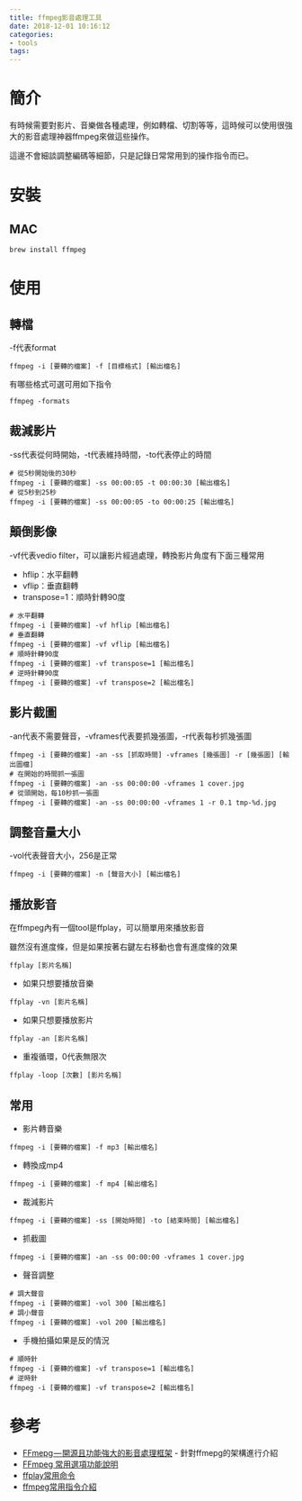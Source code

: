 ```yaml
---
title: ffmpeg影音處理工具
date: 2018-12-01 10:16:12
categories:
- tools
tags:
---
```

# 簡介
有時候需要對影片、音樂做各種處理，例如轉檔、切割等等，這時候可以使用很強大的影音處理神器ffmpeg來做這些操作。

這邊不會細談調整編碼等細節，只是記錄日常常用到的操作指令而已。

# 安裝
## MAC
```
brew install ffmpeg
```

# 使用
## 轉檔
-f代表format
```
ffmpeg -i [要轉的檔案] -f [目標格式] [輸出檔名]
```
有哪些格式可選可用如下指令
```
ffmpeg -formats
```
## 裁減影片
-ss代表從何時開始，-t代表維持時間，-to代表停止的時間
```
# 從5秒開始後的30秒
ffmpeg -i [要轉的檔案] -ss 00:00:05 -t 00:00:30 [輸出檔名]
# 從5秒到25秒
ffmpeg -i [要轉的檔案] -ss 00:00:05 -to 00:00:25 [輸出檔名]
```
## 顛倒影像
-vf代表vedio filter，可以讓影片經過處理，轉換影片角度有下面三種常用

* hflip：水平翻轉
* vflip：垂直翻轉
* transpose=1：順時針轉90度
```
# 水平翻轉
ffmpeg -i [要轉的檔案] -vf hflip [輸出檔名]
# 垂直翻轉
ffmpeg -i [要轉的檔案] -vf vflip [輸出檔名]
# 順時針轉90度
ffmpeg -i [要轉的檔案] -vf transpose=1 [輸出檔名]
# 逆時針轉90度
ffmpeg -i [要轉的檔案] -vf transpose=2 [輸出檔名]
```

## 影片截圖
-an代表不需要聲音，-vframes代表要抓幾張圖，-r代表每秒抓幾張圖
```
ffmpeg -i [要轉的檔案] -an -ss [抓取時間] -vframes [幾張圖] -r [幾張圖] [輸出圖檔]
# 在開始的時間抓一張圖
ffmpeg -i [要轉的檔案] -an -ss 00:00:00 -vframes 1 cover.jpg
# 從頭開始，每10秒抓一張圖
ffmpeg -i [要轉的檔案] -an -ss 00:00:00 -vframes 1 -r 0.1 tmp-%d.jpg
```

## 調整音量大小
-vol代表聲音大小，256是正常
```
ffmpeg -i [要轉的檔案] -n [聲音大小] [輸出檔名]
```

## 播放影音
在ffmpeg內有一個tool是ffplay，可以簡單用來播放影音

雖然沒有進度條，但是如果按著右鍵左右移動也會有進度條的效果

```
ffplay [影片名稱]
```

* 如果只想要播放音樂
```
ffplay -vn [影片名稱]
```
* 如果只想要播放影片
```
ffplay -an [影片名稱]
```
* 重複循環，0代表無限次
```
ffplay -loop [次數] [影片名稱]
```

## 常用
* 影片轉音樂
```
ffmpeg -i [要轉的檔案] -f mp3 [輸出檔名]
```
* 轉換成mp4
```
ffmpeg -i [要轉的檔案] -f mp4 [輸出檔名]
```
* 裁減影片
```
ffmpeg -i [要轉的檔案] -ss [開始時間] -to [結束時間] [輸出檔名]
```
* 抓截圖
```
ffmpeg -i [要轉的檔案] -an -ss 00:00:00 -vframes 1 cover.jpg
```
* 聲音調整
```
# 調大聲音
ffmpeg -i [要轉的檔案] -vol 300 [輸出檔名]
# 調小聲音
ffmpeg -i [要轉的檔案] -vol 200 [輸出檔名]
```
* 手機拍攝如果是反的情況
```
# 順時針
ffmpeg -i [要轉的檔案] -vf transpose=1 [輸出檔名]
# 逆時針
ffmpeg -i [要轉的檔案] -vf transpose=2 [輸出檔名]
```

# 參考
* [FFmepg — 開源且功能強大的影音處理框架](https://medium.com/@NorthBei/ffmepg-%E9%96%8B%E6%BA%90%E4%B8%94%E5%8A%9F%E8%83%BD%E5%BC%B7%E5%A4%A7%E7%9A%84%E5%BD%B1%E9%9F%B3%E8%99%95%E7%90%86%E6%A1%86%E6%9E%B6-568f19388103) - 針對ffmepg的架構進行介紹
* [FFmpeg 常用選項功能說明](https://www.mobile01.com/topicdetail.php?f=510&t=4487488)
* [ffplay常用命令](https://hk.saowen.com/a/ef089cf4a8cf6dab94c276a8ee0fb38c13e25d9549c8d3cc89f0c4a9e7bf0b9b)
* [ffmpeg常用指令介紹](http://wilsbur.pixnet.net/blog/post/146836324-ffmpeg%E5%B8%B8%E7%94%A8%E6%8C%87%E4%BB%A4%E4%BB%8B%E7%B4%B9)